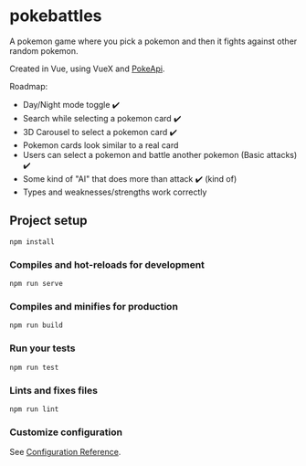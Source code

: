 # pokebattles

A pokemon game where you pick a pokemon and then it fights against other random pokemon.

Created in Vue, using VueX and [PokeApi](https://pokeapi.co/).

Roadmap:

- Day/Night mode toggle ✔️
- Search while selecting a pokemon card ✔️
- 3D Carousel to select a pokemon card ✔️
- Pokemon cards look similar to a real card
- Users can select a pokemon and battle another pokemon (Basic attacks) ✔️
- Some kind of "AI" that does more than attack ✔️ (kind of)
- Types and weaknesses/strengths work correctly

## Project setup

```
npm install
```

### Compiles and hot-reloads for development

```
npm run serve
```

### Compiles and minifies for production

```
npm run build
```

### Run your tests

```
npm run test
```

### Lints and fixes files

```
npm run lint
```

### Customize configuration

See [Configuration Reference](https://cli.vuejs.org/config/).

